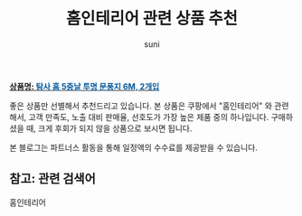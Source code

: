 ﻿---
layout: post
title:  "홈인테리어 관련 상품 추천" 
author: suni
categories: [ 선물 ]
tags: []
image: https://static.coupangcdn.com/image/retail/images/331396392178632-fa218eab-ac36-4393-983e-1c7924073146.jpg 
description: "쿠팡에서 관련 상품으로 가장 고객 선호도가 높은 제품 중 하나입니다."
---
<a href="https://link.coupang.com/re/AFFSDP?lptag=AF5011742&pageKey=4699157334&itemId=5915842842&vendorItemId=73213893762&traceid=V0-113-6def54ea01abb2fc"><b>상품명: <font color='#01579B'>탐사 홈 5중날 투명 문풍지 6M, 2개입</font></b></a>

좋은 상품만 선별해서 추천드리고 있습니다.
본 상품은 쿠팡에서 "홈인테리어" 와 관련해서, 고객 만족도, 노출 대비 판매율, 선호도가 가장 높은 제품 중의 하나입니다.
구매하셨을 때, 크게 후회가 되지 않을 상품으로 보시면 됩니다. 

본 블로그는 파트너스 활동을 통해 일정액의 수수료를 제공받을 수 있습니다.

## 참고: 관련 검색어    
홈인테리어